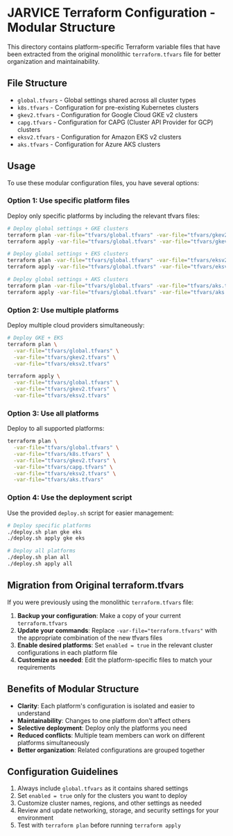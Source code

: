 # JARVICE Terraform Configuration - Modular Structure

This directory contains platform-specific Terraform variable files that have been extracted from the original monolithic `terraform.tfvars` file for better organization and maintainability.

## File Structure

- `global.tfvars` - Global settings shared across all cluster types
- `k8s.tfvars` - Configuration for pre-existing Kubernetes clusters
- `gkev2.tfvars` - Configuration for Google Cloud GKE v2 clusters
- `capg.tfvars` - Configuration for CAPG (Cluster API Provider for GCP) clusters
- `eksv2.tfvars` - Configuration for Amazon EKS v2 clusters
- `aks.tfvars` - Configuration for Azure AKS clusters

## Usage

To use these modular configuration files, you have several options:

### Option 1: Use specific platform files

Deploy only specific platforms by including the relevant tfvars files:

```bash
# Deploy global settings + GKE clusters
terraform plan -var-file="tfvars/global.tfvars" -var-file="tfvars/gkev2.tfvars"
terraform apply -var-file="tfvars/global.tfvars" -var-file="tfvars/gkev2.tfvars"

# Deploy global settings + EKS clusters
terraform plan -var-file="tfvars/global.tfvars" -var-file="tfvars/eksv2.tfvars"
terraform apply -var-file="tfvars/global.tfvars" -var-file="tfvars/eksv2.tfvars"

# Deploy global settings + AKS clusters
terraform plan -var-file="tfvars/global.tfvars" -var-file="tfvars/aks.tfvars"
terraform apply -var-file="tfvars/global.tfvars" -var-file="tfvars/aks.tfvars"
```

### Option 2: Use multiple platforms

Deploy multiple cloud providers simultaneously:

```bash
# Deploy GKE + EKS
terraform plan \
  -var-file="tfvars/global.tfvars" \
  -var-file="tfvars/gkev2.tfvars" \
  -var-file="tfvars/eksv2.tfvars"

terraform apply \
  -var-file="tfvars/global.tfvars" \
  -var-file="tfvars/gkev2.tfvars" \
  -var-file="tfvars/eksv2.tfvars"
```

### Option 3: Use all platforms

Deploy to all supported platforms:

```bash
terraform plan \
  -var-file="tfvars/global.tfvars" \
  -var-file="tfvars/k8s.tfvars" \
  -var-file="tfvars/gkev2.tfvars" \
  -var-file="tfvars/capg.tfvars" \
  -var-file="tfvars/eksv2.tfvars" \
  -var-file="tfvars/aks.tfvars"
```

### Option 4: Use the deployment script

Use the provided `deploy.sh` script for easier management:

```bash
# Deploy specific platforms
./deploy.sh plan gke eks
./deploy.sh apply gke eks

# Deploy all platforms
./deploy.sh plan all
./deploy.sh apply all
```

## Migration from Original terraform.tfvars

If you were previously using the monolithic `terraform.tfvars` file:

1. **Backup your configuration**: Make a copy of your current `terraform.tfvars`
2. **Update your commands**: Replace `-var-file="terraform.tfvars"` with the appropriate combination of the new tfvars files
3. **Enable desired platforms**: Set `enabled = true` in the relevant cluster configurations in each platform file
4. **Customize as needed**: Edit the platform-specific files to match your requirements

## Benefits of Modular Structure

- **Clarity**: Each platform's configuration is isolated and easier to understand
- **Maintainability**: Changes to one platform don't affect others
- **Selective deployment**: Deploy only the platforms you need
- **Reduced conflicts**: Multiple team members can work on different platforms simultaneously
- **Better organization**: Related configurations are grouped together

## Configuration Guidelines

1. Always include `global.tfvars` as it contains shared settings
2. Set `enabled = true` only for the clusters you want to deploy
3. Customize cluster names, regions, and other settings as needed
4. Review and update networking, storage, and security settings for your environment
5. Test with `terraform plan` before running `terraform apply`
